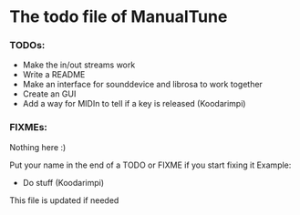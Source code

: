  # The todo file of ManualTune

 ### TODOs:
 - Make the in/out streams work
 - Write a README
 - Make an interface for sounddevice and librosa to work together
 - Create an GUI
 - Add a way for MIDIn to tell if a key is released (Koodarimpi)
 ### FIXMEs:
 Nothing here :)

Put your name in the end of a TODO or FIXME if you start fixing it
Example:
 - Do stuff (Koodarimpi)

This file is updated if needed